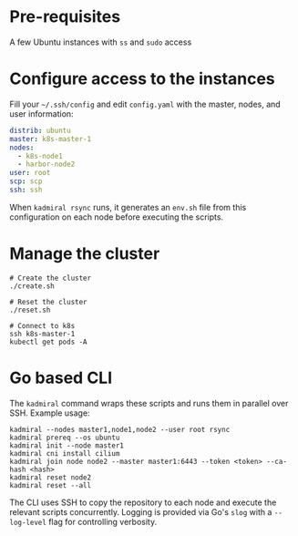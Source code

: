 # Pre-requisites

A few Ubuntu instances with `ss` and `sudo` access

# Configure access to the instances

Fill your `~/.ssh/config` and edit `config.yaml` with the master, nodes, and
user information:

```yaml
distrib: ubuntu
master: k8s-master-1
nodes:
  - k8s-node1
  - harbor-node2
user: root
scp: scp
ssh: ssh
```

When `kadmiral rsync` runs, it generates an `env.sh` file from this configuration
on each node before executing the scripts.

# Manage the cluster

```shell
# Create the cluster
./create.sh

# Reset the cluster
./reset.sh

# Connect to k8s
ssh k8s-master-1
kubectl get pods -A
```

# Go based CLI

The `kadmiral` command wraps these scripts and runs them in parallel over SSH.
Example usage:

```shell
kadmiral --nodes master1,node1,node2 --user root rsync
kadmiral prereq --os ubuntu
kadmiral init --node master1
kadmiral cni install cilium
kadmiral join node node2 --master master1:6443 --token <token> --ca-hash <hash>
kadmiral reset node2
kadmiral reset --all
```

The CLI uses SSH to copy the repository to each node and execute the relevant
scripts concurrently. Logging is provided via Go's `slog` with a `--log-level`
flag for controlling verbosity.
